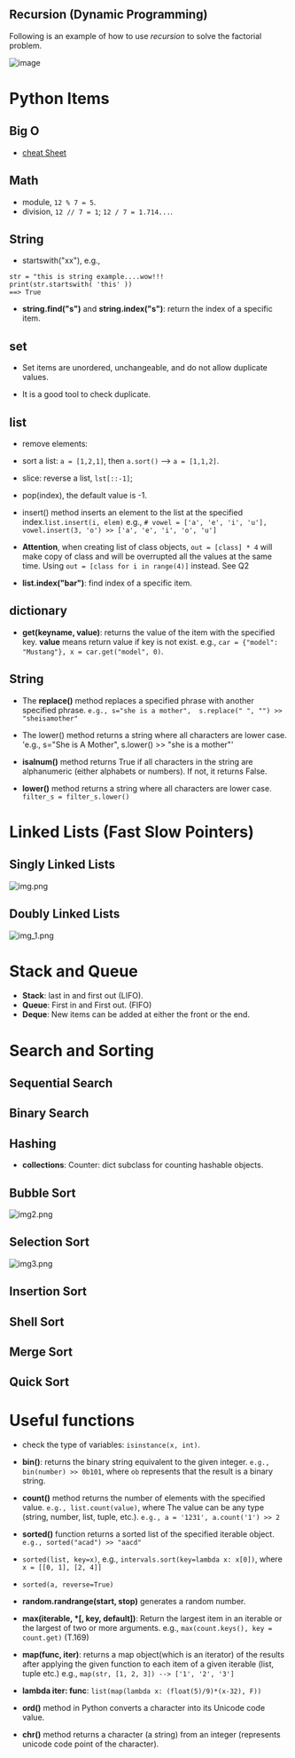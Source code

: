 


## Recursion (Dynamic Programming)
Following is an example of how to use *recursion* to solve the factorial problem.

![image](https://user-images.githubusercontent.com/25771207/123892427-9106e700-d928-11eb-83b1-2d63ea48ab08.png)


# Python Items

## Big O 
- [cheat Sheet](https://www.bigocheatsheet.com/)

## Math
- module, `12 % 7 = 5`.
- division, `12 // 7 = 1`;   `12 / 7 = 1.714...`.

## String
- startswith("xx"), e.g., 
```
str = "this is string example....wow!!!
print(str.startswith( 'this' ))
==> True
```

- **string.find("s")** and **string.index("s")**: return the index of a specific item.



## set
- Set items are unordered, unchangeable, and do not allow duplicate values.
  
- It is a good tool to check duplicate.



## list
- remove elements:
  
- sort a list: `a = [1,2,1]`, then `a.sort()` --> `a = [1,1,2]`.
  
- slice: reverse a list, `lst[::-1]`;

- pop(index), the default value is -1.

- insert() method inserts an element to the list at the specified index.`list.insert(i, elem)`
e.g.,  `# vowel = ['a', 'e', 'i', 'u'], vowel.insert(3, 'o') >> ['a', 'e', 'i', 'o', 'u']`

- **Attention**, when creating list of class objects, `out = [class] * 4` will make copy of class and will
be overrupted all the values at the same time. Using `out = [class for i in range(4)]` instead. See Q2

- **list.index("bar")**: find index of a specific item.

## dictionary
- **get(keyname, value)**:  returns the value of the item with the specified key. **value** means return value if key is not exist.
e.g., `car = {"model": "Mustang"}, x = car.get("model", 0)`. 


## String
- The **replace()** method replaces a specified phrase with another specified phrase. 
  `e.g., s="she is a mother",  s.replace(" ", "") >> "sheisamother"`

- The lower() method returns a string where all characters are lower case.
    'e.g., s="She is A Mother",  s.lower() >> "she is a mother"'

- **isalnum()** method returns True if all characters in the string are alphanumeric (either alphabets or numbers). If not, it returns False.

- **lower()** method returns a string where all characters are lower case.
`filter_s = filter_s.lower()`


# Linked Lists (Fast Slow Pointers)

## Singly Linked Lists
![img.png](imgs/img.png)

## Doubly Linked Lists
![img_1.png](imgs/img_1.png)


# Stack and Queue
- **Stack**: last in and first out (LIFO).
- **Queue**: First in and First out. (FIFO)
- **Deque**: New items can be added at either the front or the end.


# Search and Sorting
## Sequential Search

## Binary Search

## Hashing
- **collections**: Counter: dict subclass for counting hashable objects.


## Bubble Sort
![img2.png](imgs/img2.png)

## Selection Sort
![img3.png](imgs/img3.png)


## Insertion Sort


## Shell Sort


## Merge Sort


## Quick Sort



# Useful functions
- check the type of variables: `isinstance(x, int)`.
  
- **bin()**: returns the binary string equivalent to the given integer. `e.g., bin(number) >> 0b101`, where
`ob`  represents that the result is a binary string.
  
- **count()** method returns the number of elements with the specified value. `e.g., list.count(value)`, where 
The value can be any type (string, number, list, tuple, etc.). `e.g., a = '1231', a.count('1') >> 2` 

- **sorted()** function returns a sorted list of the specified iterable object. `e.g., sorted("acad") >> "aacd"`
- `sorted(list, key=x)`, e.g., `intervals.sort(key=lambda x: x[0])`, where `x = [[0, 1], [2, 4]]`
- `sorted(a, reverse=True)`

- **random.randrange(start, stop)** generates a random number.

- **max(iterable, *[, key, default])**: Return the largest item in an iterable or the largest of two or more arguments.
e.g., `max(count.keys(), key = count.get)` (T.169)

- **map(func, iter)**: returns a map object(which is an iterator) of the results after applying the given function to each item of a given iterable (list, tuple etc.)
e.g., `map(str, [1, 2, 3]) --> ['1', '2', '3']`
- **lambda iter: func**: `list(map(lambda x: (float(5)/9)*(x-32), F))`

- **ord()** method in Python converts a character into its Unicode code value. 
- **chr()** method returns a character (a string) from an integer (represents unicode code point of the character). 